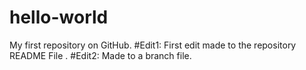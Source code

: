 # hello-world
My first repository on GitHub. 
#Edit1: First edit made to the repository README File .
#Edit2: Made to a branch file. 
